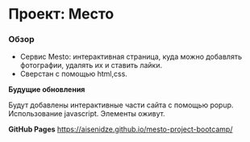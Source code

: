 # Проект: Место

### Обзор

* Сервис Mesto: интерактивная страница, куда можно добавлять фотографии, удалять их и ставить лайки.
* Сверстан с помощью html,css.

**Будущие обновления**

Будут добавлены интерактивные части сайта с помощью popup.
Использование javascript.
Элементы оживут.

**GitHub Pages**
https://aisenidze.github.io/mesto-project-bootcamp/
